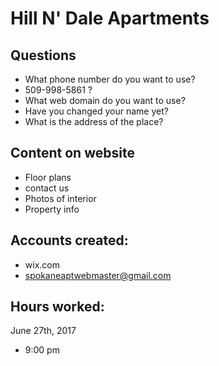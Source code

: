 # Hill N' Dale Apartments

## Questions

 * What phone number do you want to use?
  * 509-998-5861 ?
 * What web domain do you want to use?
 * Have you changed your name yet?
 * What is the address of the place?

## Content on website

 * Floor plans
 * contact us
 * Photos of interior
 * Property info

## Accounts created:

 * wix.com
 * spokaneaptwebmaster@gmail.com

## Hours worked:

 June 27th, 2017
 * 9:00 pm


